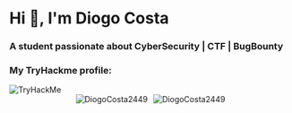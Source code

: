 # Hi 👋, I'm Diogo Costa
### A student passionate about CyberSecurity | CTF | BugBounty

### My TryHackme profile:

<img src="https://tryhackme-badges.s3.amazonaws.com/mpc.png" alt="TryHackMe">



<div align="center" style="display: flex; justify-content: center; align-items: center;">
  <img src="https://github-readme-stats.vercel.app/api?username=DiogoCosta2449&show_icons=true&theme=dark&locale=en" alt="DiogoCosta2449" />
  <img src="https://github-readme-stats.vercel.app/api/top-langs?username=DiogoCosta2449&show_icons=true&theme=dark&locale=en&layout=compact" alt="DiogoCosta2449" style="margin-left: 10px;"/>
</div>
